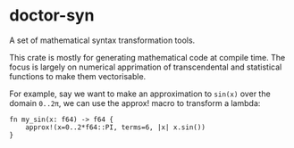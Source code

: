 # doctor-syn

A set of mathematical syntax transformation tools.

This crate is mostly for generating mathematical code at compile time.
The focus is largely on numerical apprimation of transcendental and
statistical functions to make them vectorisable.

For example, say we want to make an approximation to `sin(x)` over the
domain `0..2π`, we can use the approx! macro to transform a lambda:

```
fn my_sin(x: f64) -> f64 {
    approx!(x=0..2*f64::PI, terms=6, |x| x.sin())
}
```
